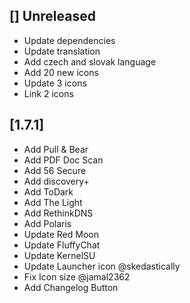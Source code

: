 ## [] Unreleased
* Update dependencies
* Update translation
* Add czech and slovak language
* Add 20 new icons
* Update 3 icons
* Link 2 icons

## [1.7.1]
* Add Pull & Bear
* Add PDF Doc Scan
* Add 56 Secure
* Add discovery+
* Add ToDark
* Add The Light
* Add RethinkDNS
* Add Polaris
* Update Red Moon
* Update FluffyChat
* Update KernelSU
* Update Launcher icon @skedastically
* Fix Icon size @jamal2362
* Add Changelog Button

